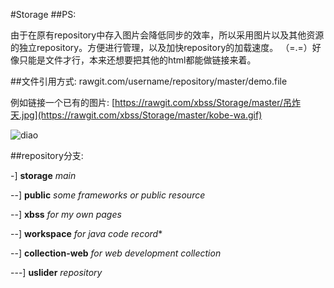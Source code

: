 #Storage
##PS:

由于在原有repository中存入图片会降低同步的效率，所以采用图片以及其他资源的独立repository。方便进行管理，以及加快repository的加载速度。
（=.=）好像只能是文件才行，本来还想要把其他的html都能做链接来着。

##文件引用方式:
rawgit.com/username/repository/master/demo.file

例如链接一个已有的图片:
[https://rawgit.com/xbss/Storage/master/吊炸天.jpg](https://rawgit.com/xbss/Storage/master/kobe-wa.gif)

![diao](https://rawgit.com/xbss/Storage/master/kobe-wa.gif)


##repository分支:

-] **storage** *main*

--] **public** *some frameworks or public resource*

--] **xbss** *for my own pages*

--] **workspace** *for java code record**

--] **collection-web** *for web development collection*

---]  **uslider** *repository*


